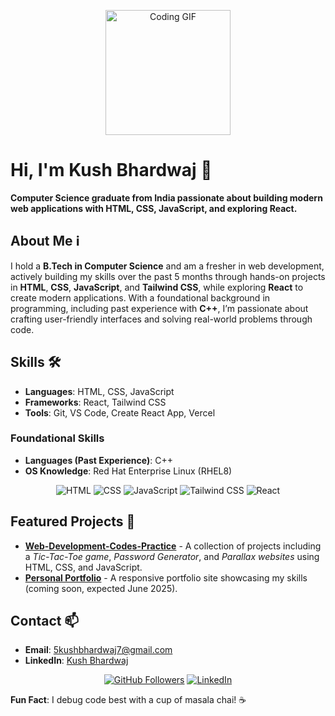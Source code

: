 <p align="center">
  <img src="https://media.giphy.com/media/3oKIPnAiaMCws8nOsE/giphy.gif" alt="Coding GIF" width="200"/>
</p>

# **Hi, I'm Kush Bhardwaj** 👋
**Computer Science graduate from India passionate about building modern web applications with HTML, CSS, JavaScript, and exploring React.**

## **About Me** ℹ️
I hold a **B.Tech in Computer Science** and am a fresher in web development, actively building my skills over the past 5 months through hands-on projects in **HTML**, **CSS**, **JavaScript**, and **Tailwind CSS**, while exploring **React** to create modern applications. With a foundational background in programming, including past experience with **C++**, I’m passionate about crafting user-friendly interfaces and solving real-world problems through code.

## **Skills** 🛠️
- **Languages**: HTML, CSS, JavaScript  
- **Frameworks**: React, Tailwind CSS  
- **Tools**: Git, VS Code, Create React App, Vercel  
### **Foundational Skills**  
- **Languages (Past Experience)**: C++  
- **OS Knowledge**: Red Hat Enterprise Linux (RHEL8)  

<p align="center">
  <img src="https://img.shields.io/badge/HTML-E34F26?logo=html5&logoColor=white" alt="HTML"/>
  <img src="https://img.shields.io/badge/CSS-1572B6?logo=css3&logoColor=white" alt="CSS"/>
  <img src="https://img.shields.io/badge/JavaScript-F7DF1E?logo=javascript&logoColor=black" alt="JavaScript"/>
  <img src="https://img.shields.io/badge/Tailwind_CSS-38B2AC?logo=tailwind-css&logoColor=white" alt="Tailwind CSS"/>
  <img src="https://img.shields.io/badge/React-61DAFB?logo=react&logoColor=black" alt="React"/>
</p>

## **Featured Projects** 🚀
- **[Web-Development-Codes-Practice](https://github.com/root-kush369/Web-Development-Codes-Practice)** - A collection of projects including a *Tic-Tac-Toe game*, *Password Generator*, and *Parallax websites* using HTML, CSS, and JavaScript.  
- **[Personal Portfolio](https://github.com/root-kush369/Portfolio)** - A responsive portfolio site showcasing my skills (coming soon, expected June 2025).

## **Contact** 📫
- **Email**: 5kushbhardwaj7@gmail.com  
- **LinkedIn**: [Kush Bhardwaj](https://www.linkedin.com/in/kush-bhardwaj7/)  

<p align="center">
  <a href="https://github.com/root-kush369"><img src="https://img.shields.io/github/followers/root-kush369?label=Follow%20Me&style=social" alt="GitHub Followers"/></a>
  <a href="https://www.linkedin.com/in/kush-bhardwaj7/"><img src="https://img.shields.io/badge/LinkedIn-Connect-blue?logo=linkedin" alt="LinkedIn"/></a>
</p>

**Fun Fact**: I debug code best with a cup of masala chai! ☕
